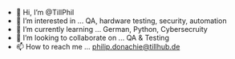 - 👋 Hi, I’m @TillPhil
- 👀 I’m interested in ... QA, hardware testing, security, automation
- 🌱 I’m currently learning ... German, Python, Cybersecruity
- 💞️ I’m looking to collaborate on ... QA & Testing 
- 📫 How to reach me ... philip.donachie@tillhub.de         

<!---
TillPhil/TillPhil is a ✨ special ✨ repository because its `README.md` (this file) appears on your GitHub profile.
You can click the Preview link to take a look at your changes.
--->
                                
